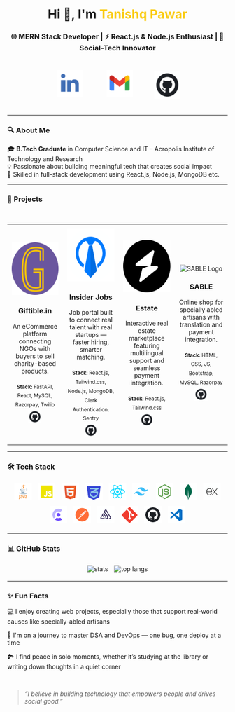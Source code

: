 <h1 align="center">Hi 👋, I'm <span style="color:#facc15;">Tanishq Pawar</span></h1>
<h3 align="center">🌐 MERN Stack Developer | ⚡ React.js & Node.js Enthusiast | 🤝 Social-Tech Innovator</h3>

<p align="center">
  <a href="https://www.linkedin.com/in/tanishq-pawar-11844424a/"><img src="logos/linkedin.png" width="60" height="60" style="padding:25px"></a>
  <a href="mailto:pawartanishq786@gmail.com"><img src="logos/email.png" width="60" height="60" style="padding:25px""></a>
  <a href="https://github.com/TanishqPawar12"><img src="logos/github.png" width="60" height="63" style="padding:20px"></a>
</p>

---

### 🔍 About Me

🎓 **B.Tech Graduate** in Computer Science and IT – Acropolis Institute of Technology and Research  
💡 Passionate about building meaningful tech that creates social impact  
🔧 Skilled in full-stack development using React.js, Node.js, MongoDB etc.

---

### 🚀 Projects

<div align="center">

<table>
  <tr>
    <td align="center" width="300" style="padding: 10px;">
      <img src="project_logos/giftible.png" width="120" height="120" alt="Giftible Logo" />
      <h3>Giftible.in</h3>
      <p>An eCommerce platform connecting NGOs with buyers to sell charity-based products.</p>
      <sub><strong>Stack:</strong> FastAPI, React, MySQL, Razorpay, Twilio</sub><br/>
      <a href="https://github.com/SimarjeetSArora/Giftible.in">
        <img src="logos/github.png" width="30" height="30" style="padding:5px" alt="GitHub Link"/>
      </a>
    </td>

<br>
    <td align="center" width="300" style="padding: 10px;">
      <img src="project_logos/insiderjobs.png" width="120" height="120" alt="Insiderjobs Logo" />
      <h3>Insider Jobs</h3>
      <p>Job portal built to connect real talent with real startups — faster hiring, smarter matching.</p>
      <sub><strong>Stack:</strong> React.js, Tailwind.css, Node.js, MongoDB, Clerk Authentication, Sentry </sub><br/>
      <a href="https://github.com/TanishqPawar12/Job-Portal">
        <img src="logos/github.png" width="30" height="30" style="padding:5px" alt="GitHub Link"/>
      </a>
    </td>
    <td align="center" width="300" style="padding: 10px;">
      <img src="project_logos/Estate.png" width="120" height="120"  alt="SABLE Logo" />
      <h3>Estate</h3>
      <p>Interactive real estate marketplace featuring multilingual support and seamless payment integration.</p>
      <sub><strong>Stack:</strong> React.js, Tailwind.css</sub><br/>
      <a href="https://github.com/TanishqPawar12/RealState-by-React">
        <img src="logos/github.png" width="30" height="30" style="padding:5px" alt="GitHub Link"/>
      </a>
    </td>  
    </td>
    <td align="center" width="300" style="padding: 10px;">
      <img src="project_logos/sable.png" width="120" height="120"  alt="SABLE Logo" />
      <h3>SABLE</h3>
      <p>Online shop for specially abled artisans with translation and payment integration.</p>
      <sub><strong>Stack:</strong> HTML, CSS, JS, Bootstrap, MySQL, Razorpay</sub><br/>
      <a href="https://github.com/SimarjeetSArora/SABLE">
        <img src="logos/github.png" width="30" height="30" style="padding:5px" alt="GitHub Link"/>
      </a>
    </td>
  </tr>
</table>

</div>

---

### 🛠️ Tech Stack

<p align="center">
<img src="assets/skills/java.png" alt="Java" width="40" style="padding:5px" />
<img src="assets/skills/javascript.png" alt="JavaScript" width="40" style="padding:5px" />  
<img src="assets/skills/html.png" alt="HTML" width="40" style="padding:5px" />  
<img src="assets/skills/css.png" alt="CSS" width="40" style="padding:5px" />  
<img src="assets/skills/react.png" alt="React" width="40" style="padding:5px" />  
<img src="assets/skills/tailwind.png" alt="Java" width="40" style="padding:5px" />
<img src="assets/skills/node.png" alt="Java" width="40" style="padding:5px" />
<img src="assets/skills/mongo.png" alt="Java" width="40" style="padding:5px" />
<img src="assets/skills/express.png" alt="Java" width="40" style="padding:5px" />
<img src="assets/skills/clerk.png" alt="Java" width="40" style="padding:5px" />
<img src="assets/skills/postman.png" alt="Java" width="40" style="padding:5px" />
<img src="assets/skills/sentry.png" alt="Java" width="40" style="padding:5px" /> 
<img src="assets/skills/git.png" alt="Git" width="40" style="padding:5px" />  
<img src="assets/skills/github.png" alt="GitHub" width="40" style="padding:5px" />  
<img src="assets/skills/vscode.png" alt="VSCode" width="40" style="padding:5px" />

</p>


---

### 📊 GitHub Stats

<p align="center">
  <img src="https://github-readme-stats.vercel.app/api?username=TanishqPawar12&show_icons=true&theme=tokyonight" alt="stats" height="160" style="padding:5px"/>
  <img src="https://github-readme-stats.vercel.app/api/top-langs/?username=TanishqPawar12&layout=compact&theme=tokyonight" alt="top langs" height="160" style="padding:5px" />
</p>

---

### ✨ Fun Facts

💻 I enjoy creating web projects, especially those that support real-world causes like specially-abled artisans

🧠 I'm on a journey to master DSA and DevOps — one bug, one deploy at a time

🏞️ I find peace in solo moments, whether it’s studying at the library or writing down thoughts in a quiet corner 

<br/>

> _“I believe in building technology that empowers people and drives social good.”_

